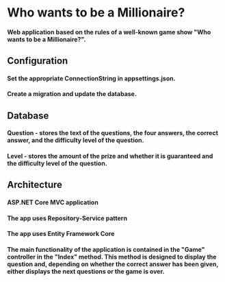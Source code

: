 # Who wants to be a Millionaire?
#### Web application based on the rules of a well-known game show "Who wants to be a Millionaire?".

## Configuration
#### Set the appropriate ConnectionString in appsettings.json.
#### Create a migration and update the database.

## Database
#### Question - stores the text of the questions, the four answers, the correct answer, and the difficulty level of the question.
#### Level - stores the amount of the prize and whether it is guaranteed and the difficulty level of the question.

## Architecture
#### ASP.NET Core MVC application
#### The app uses Repository-Service pattern
#### The app uses Entity Framework Core
#### The main functionality of the application is contained in the "Game" controller in the "Index" method. This method is designed to display the question and, depending on whether the correct answer has been given, either displays the next questions or the game is over.

